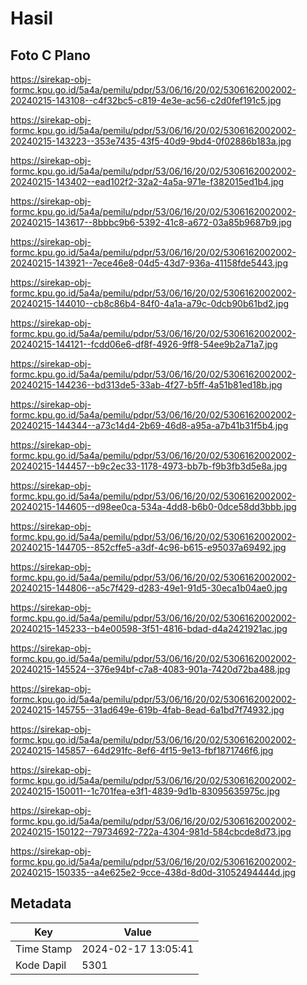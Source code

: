 # Hasil

## Foto C Plano

https://sirekap-obj-formc.kpu.go.id/5a4a/pemilu/pdpr/53/06/16/20/02/5306162002002-20240215-143108--c4f32bc5-c819-4e3e-ac56-c2d0fef191c5.jpg

https://sirekap-obj-formc.kpu.go.id/5a4a/pemilu/pdpr/53/06/16/20/02/5306162002002-20240215-143223--353e7435-43f5-40d9-9bd4-0f02886b183a.jpg

https://sirekap-obj-formc.kpu.go.id/5a4a/pemilu/pdpr/53/06/16/20/02/5306162002002-20240215-143402--ead102f2-32a2-4a5a-971e-f382015ed1b4.jpg

https://sirekap-obj-formc.kpu.go.id/5a4a/pemilu/pdpr/53/06/16/20/02/5306162002002-20240215-143617--8bbbc9b6-5392-41c8-a672-03a85b9687b9.jpg

https://sirekap-obj-formc.kpu.go.id/5a4a/pemilu/pdpr/53/06/16/20/02/5306162002002-20240215-143921--7ece46e8-04d5-43d7-936a-41158fde5443.jpg

https://sirekap-obj-formc.kpu.go.id/5a4a/pemilu/pdpr/53/06/16/20/02/5306162002002-20240215-144010--cb8c86b4-84f0-4a1a-a79c-0dcb90b61bd2.jpg

https://sirekap-obj-formc.kpu.go.id/5a4a/pemilu/pdpr/53/06/16/20/02/5306162002002-20240215-144121--fcdd06e6-df8f-4926-9ff8-54ee9b2a71a7.jpg

https://sirekap-obj-formc.kpu.go.id/5a4a/pemilu/pdpr/53/06/16/20/02/5306162002002-20240215-144236--bd313de5-33ab-4f27-b5ff-4a51b81ed18b.jpg

https://sirekap-obj-formc.kpu.go.id/5a4a/pemilu/pdpr/53/06/16/20/02/5306162002002-20240215-144344--a73c14d4-2b69-46d8-a95a-a7b41b31f5b4.jpg

https://sirekap-obj-formc.kpu.go.id/5a4a/pemilu/pdpr/53/06/16/20/02/5306162002002-20240215-144457--b9c2ec33-1178-4973-bb7b-f9b3fb3d5e8a.jpg

https://sirekap-obj-formc.kpu.go.id/5a4a/pemilu/pdpr/53/06/16/20/02/5306162002002-20240215-144605--d98ee0ca-534a-4dd8-b6b0-0dce58dd3bbb.jpg

https://sirekap-obj-formc.kpu.go.id/5a4a/pemilu/pdpr/53/06/16/20/02/5306162002002-20240215-144705--852cffe5-a3df-4c96-b615-e95037a69492.jpg

https://sirekap-obj-formc.kpu.go.id/5a4a/pemilu/pdpr/53/06/16/20/02/5306162002002-20240215-144806--a5c7f429-d283-49e1-91d5-30eca1b04ae0.jpg

https://sirekap-obj-formc.kpu.go.id/5a4a/pemilu/pdpr/53/06/16/20/02/5306162002002-20240215-145233--b4e00598-3f51-4816-bdad-d4a2421921ac.jpg

https://sirekap-obj-formc.kpu.go.id/5a4a/pemilu/pdpr/53/06/16/20/02/5306162002002-20240215-145524--376e94bf-c7a8-4083-901a-7420d72ba488.jpg

https://sirekap-obj-formc.kpu.go.id/5a4a/pemilu/pdpr/53/06/16/20/02/5306162002002-20240215-145755--31ad649e-619b-4fab-8ead-6a1bd7f74932.jpg

https://sirekap-obj-formc.kpu.go.id/5a4a/pemilu/pdpr/53/06/16/20/02/5306162002002-20240215-145857--64d291fc-8ef6-4f15-9e13-fbf1871746f6.jpg

https://sirekap-obj-formc.kpu.go.id/5a4a/pemilu/pdpr/53/06/16/20/02/5306162002002-20240215-150011--1c701fea-e3f1-4839-9d1b-83095635975c.jpg

https://sirekap-obj-formc.kpu.go.id/5a4a/pemilu/pdpr/53/06/16/20/02/5306162002002-20240215-150122--79734692-722a-4304-981d-584cbcde8d73.jpg

https://sirekap-obj-formc.kpu.go.id/5a4a/pemilu/pdpr/53/06/16/20/02/5306162002002-20240215-150335--a4e625e2-9cce-438d-8d0d-31052494444d.jpg


## Metadata

| Key        | Value               |
| ---------- | ------------------- |
| Time Stamp | 2024-02-17 13:05:41 |
| Kode Dapil | 5301                |



